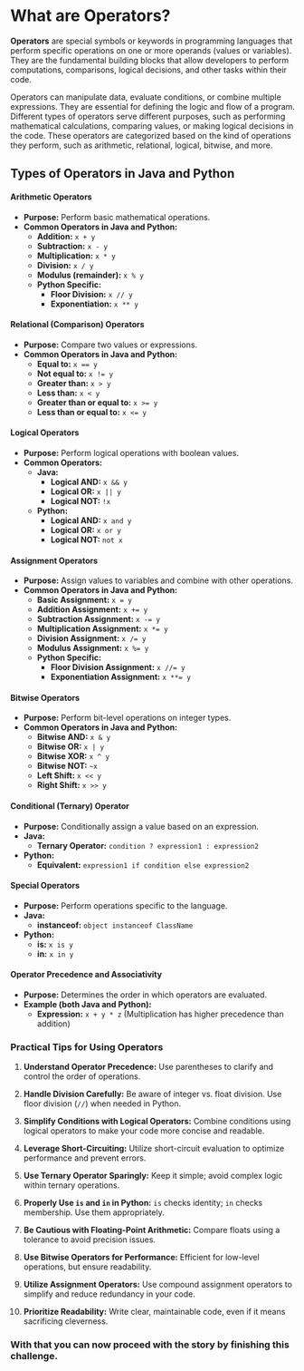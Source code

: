 ﻿# What are Operators?

**Operators** are special symbols or keywords in programming languages that perform specific operations on one or more operands (values or variables). They are the fundamental building blocks that allow developers to perform computations, comparisons, logical decisions, and other tasks within their code.

Operators can manipulate data, evaluate conditions, or combine multiple expressions. They are essential for defining the logic and flow of a program.
Different types of operators serve different purposes, such as performing mathematical calculations, comparing values, or making logical decisions in the code. These operators are categorized based on the kind of operations they perform, such as arithmetic, relational, logical, bitwise, and more.

## Types of Operators in Java and Python

#### **Arithmetic Operators**

-   **Purpose:** Perform basic mathematical operations.
-   **Common Operators in Java and Python:**
    -   **Addition:** `x + y`
    -   **Subtraction:** `x - y`
    -   **Multiplication:** `x * y`
    -   **Division:** `x / y`
    -   **Modulus (remainder):** `x % y`
    -   **Python Specific:**
        -   **Floor Division:** `x // y`
        -   **Exponentiation:** `x ** y`

<quiz quiz-id="operators-quiz-1">

#### **Relational (Comparison) Operators**

-   **Purpose:** Compare two values or expressions.
-   **Common Operators in Java and Python:**
    -   **Equal to:** `x == y`
    -   **Not equal to:** `x != y`
    -   **Greater than:** `x > y`
    -   **Less than:** `x < y`
    -   **Greater than or equal to:** `x >= y`
    -   **Less than or equal to:** `x <= y`

#### **Logical Operators**

-   **Purpose:** Perform logical operations with boolean values.
-   **Common Operators:**
    -   **Java:**
        -   **Logical AND:** `x && y`
        -   **Logical OR:** `x || y`
        -   **Logical NOT:** `!x`
    -   **Python:**
        -   **Logical AND:** `x and y`
        -   **Logical OR:** `x or y`
        -   **Logical NOT:** `not x`

<quiz quiz-id="operators-quiz-2">

#### **Assignment Operators**

-   **Purpose:** Assign values to variables and combine with other operations.
-   **Common Operators in Java and Python:**
    -   **Basic Assignment:** `x = y`
    -   **Addition Assignment:** `x += y`
    -   **Subtraction Assignment:** `x -= y`
    -   **Multiplication Assignment:** `x *= y`
    -   **Division Assignment:** `x /= y`
    -   **Modulus Assignment:** `x %= y`
    -   **Python Specific:**
        -   **Floor Division Assignment:** `x //= y`
        -   **Exponentiation Assignment:** `x **= y`

#### **Bitwise Operators**

-   **Purpose:** Perform bit-level operations on integer types.
-   **Common Operators in Java and Python:**
    -   **Bitwise AND:** `x & y`
    -   **Bitwise OR:** `x | y`
    -   **Bitwise XOR:** `x ^ y`
    -   **Bitwise NOT:** `~x`
    -   **Left Shift:** `x << y`
    -   **Right Shift:** `x >> y`

#### **Conditional (Ternary) Operator**

-   **Purpose:** Conditionally assign a value based on an expression.
-   **Java:**
    -   **Ternary Operator:** `condition ? expression1 : expression2`
-   **Python:**
    -   **Equivalent:** `expression1 if condition else expression2`

#### **Special Operators**

-   **Purpose:** Perform operations specific to the language.
-   **Java:**
    -   **instanceof:** `object instanceof ClassName`
-   **Python:**
    -   **is:** `x is y`
    -   **in:** `x in y`

#### **Operator Precedence and Associativity**

-   **Purpose:** Determines the order in which operators are evaluated.
-   **Example (both Java and Python):**
    -   **Expression:** `x + y * z` (Multiplication has higher precedence than addition)

### **Practical Tips for Using Operators**

1.  **Understand Operator Precedence:** Use parentheses to clarify and control the order of operations.
    
2.  **Handle Division Carefully:** Be aware of integer vs. float division. Use floor division (`//`) when needed in Python.
    
3.  **Simplify Conditions with Logical Operators:** Combine conditions using logical operators to make your code more concise and readable.
    
4.  **Leverage Short-Circuiting:** Utilize short-circuit evaluation to optimize performance and prevent errors.
    
5.  **Use Ternary Operator Sparingly:** Keep it simple; avoid complex logic within ternary operations.
    
6.  **Properly Use `is` and `in` in Python:** `is` checks identity; `in` checks membership. Use them appropriately.
    
7.  **Be Cautious with Floating-Point Arithmetic:** Compare floats using a tolerance to avoid precision issues.
    
8.  **Use Bitwise Operators for Performance:** Efficient for low-level operations, but ensure readability.
    
9.  **Utilize Assignment Operators:** Use compound assignment operators to simplify and reduce redundancy in your code.
    
10.  **Prioritize Readability:** Write clear, maintainable code, even if it means sacrificing cleverness.

<quiz quiz-id="operators-quiz-3">

### With that you can now proceed with the story by finishing this challenge.

<challenge challenge-id="arkan_dodging">